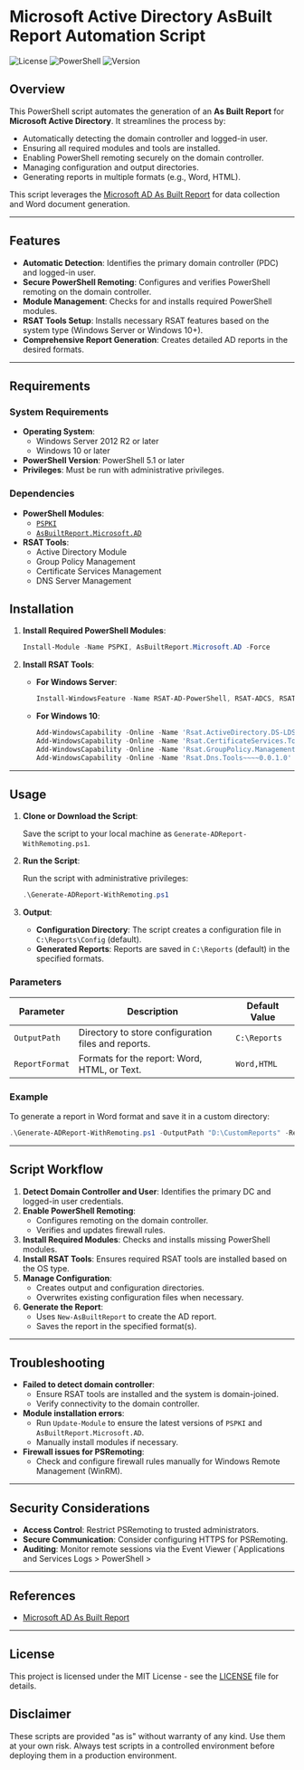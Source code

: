 
# Microsoft Active Directory AsBuilt Report Automation Script

![License](https://img.shields.io/badge/license-MIT-blue.svg)
![PowerShell](https://img.shields.io/badge/powershell-5.1%2B-blue.svg)
![Version](https://img.shields.io/badge/version-1.0.0-green.svg)

## Overview

This PowerShell script automates the generation of an **As Built Report** for **Microsoft Active Directory**. It streamlines the process by:

- Automatically detecting the domain controller and logged-in user.
- Ensuring all required modules and tools are installed.
- Enabling PowerShell remoting securely on the domain controller.
- Managing configuration and output directories.
- Generating reports in multiple formats (e.g., Word, HTML).

This script leverages the [Microsoft AD As Built Report](https://github.com/AsBuiltReport/AsBuiltReport.Microsoft.AD#readme) for data collection and Word document generation.

---

## Features

- **Automatic Detection**: Identifies the primary domain controller (PDC) and logged-in user.
- **Secure PowerShell Remoting**: Configures and verifies PowerShell remoting on the domain controller.
- **Module Management**: Checks for and installs required PowerShell modules.
- **RSAT Tools Setup**: Installs necessary RSAT features based on the system type (Windows Server or Windows 10+).
- **Comprehensive Report Generation**: Creates detailed AD reports in the desired formats.

---

## Requirements

### System Requirements

- **Operating System**:
  - Windows Server 2012 R2 or later
  - Windows 10 or later
- **PowerShell Version**: PowerShell 5.1 or later
- **Privileges**: Must be run with administrative privileges.

### Dependencies

- **PowerShell Modules**:
  - [`PSPKI`](https://www.powershellgallery.com/packages/PSPKI)
  - [`AsBuiltReport.Microsoft.AD`](https://github.com/AsBuiltReport/AsBuiltReport.Microsoft.AD)
- **RSAT Tools**:
  - Active Directory Module
  - Group Policy Management
  - Certificate Services Management
  - DNS Server Management

## Installation

1. **Install Required PowerShell Modules**:

   ```powershell
   Install-Module -Name PSPKI, AsBuiltReport.Microsoft.AD -Force
   ```

2. **Install RSAT Tools**:

   - **For Windows Server**:

     ```powershell
     Install-WindowsFeature -Name RSAT-AD-PowerShell, RSAT-ADCS, RSAT-ADCS-Mgmt, RSAT-DNS-Server, GPMC -IncludeAllSubFeature
     ```

   - **For Windows 10**:

     ```powershell
     Add-WindowsCapability -Online -Name 'Rsat.ActiveDirectory.DS-LDS.Tools~~~~0.0.1.0'
     Add-WindowsCapability -Online -Name 'Rsat.CertificateServices.Tools~~~~0.0.1.0'
     Add-WindowsCapability -Online -Name 'Rsat.GroupPolicy.Management.Tools~~~~0.0.1.0'
     Add-WindowsCapability -Online -Name 'Rsat.Dns.Tools~~~~0.0.1.0'
     ```

---

## Usage

1. **Clone or Download the Script**:

   Save the script to your local machine as `Generate-ADReport-WithRemoting.ps1`.

2. **Run the Script**:

   Run the script with administrative privileges:

   ```powershell
   .\Generate-ADReport-WithRemoting.ps1
   ```

3. **Output**:

   - **Configuration Directory**: The script creates a configuration file in `C:\Reports\Config` (default).
   - **Generated Reports**: Reports are saved in `C:\Reports` (default) in the specified formats.

### Parameters

| Parameter      | Description                                         | Default Value |
|----------------|-----------------------------------------------------|---------------|
| `OutputPath`   | Directory to store configuration files and reports. | `C:\Reports` |
| `ReportFormat` | Formats for the report: Word, HTML, or Text.        | `Word,HTML`  |

### Example

To generate a report in Word format and save it in a custom directory:

```powershell
.\Generate-ADReport-WithRemoting.ps1 -OutputPath "D:\CustomReports" -ReportFormat "Word"
```

---

## Script Workflow

1. **Detect Domain Controller and User**: Identifies the primary DC and logged-in user credentials.
2. **Enable PowerShell Remoting**:
   - Configures remoting on the domain controller.
   - Verifies and updates firewall rules.
3. **Install Required Modules**: Checks and installs missing PowerShell modules.
4. **Install RSAT Tools**: Ensures required RSAT tools are installed based on the OS type.
5. **Manage Configuration**:
   - Creates output and configuration directories.
   - Overwrites existing configuration files when necessary.
6. **Generate the Report**:
   - Uses `New-AsBuiltReport` to create the AD report.
   - Saves the report in the specified format(s).

---

## Troubleshooting

- **Failed to detect domain controller**:
  - Ensure RSAT tools are installed and the system is domain-joined.
  - Verify connectivity to the domain controller.
- **Module installation errors**:
  - Run `Update-Module` to ensure the latest versions of `PSPKI` and `AsBuiltReport.Microsoft.AD`.
  - Manually install modules if necessary.
- **Firewall issues for PSRemoting**:
  - Check and configure firewall rules manually for Windows Remote Management (WinRM).

---

## Security Considerations

- **Access Control**: Restrict PSRemoting to trusted administrators.
- **Secure Communication**: Consider configuring HTTPS for PSRemoting.
- **Auditing**: Monitor remote sessions via the Event Viewer (`Applications and Services Logs > PowerShell > 

---

## References
- [Microsoft AD As Built Report](https://github.com/AsBuiltReport/AsBuiltReport.Microsoft.AD#readme)

---

## License

This project is licensed under the MIT License - see the [LICENSE](LICENSE) file for details.

## Disclaimer

These scripts are provided "as is" without warranty of any kind. Use them at your own risk. Always test scripts in a controlled environment before deploying them in a production environment.
